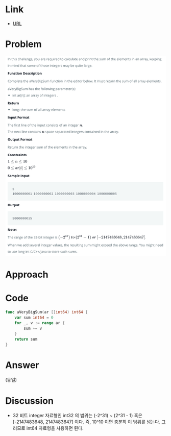 # Link

- [URL](https://www.hackerrank.com/challenges/a-very-big-sum/problem)

# Problem

![](/.uploads/2021-08-02-02-51-47.png)

# Approach

# Code

``` go
func aVeryBigSum(ar []int64) int64 {
    var sum int64 = 0
    for _, v := range ar {
        sum += v
    }
    return sum
}
```

# Answer

(동일)

# Discussion

- 32 비트 integer 자료형인 int32 의 범위는 (-2^31) ~ (2^31 - 1) 혹은 [-2147483648, 2147483647] 이다. 즉, 10^10 이면 충분히 이 범위를 넘는다. 그러므로 int64 자료형을 사용하면 된다.